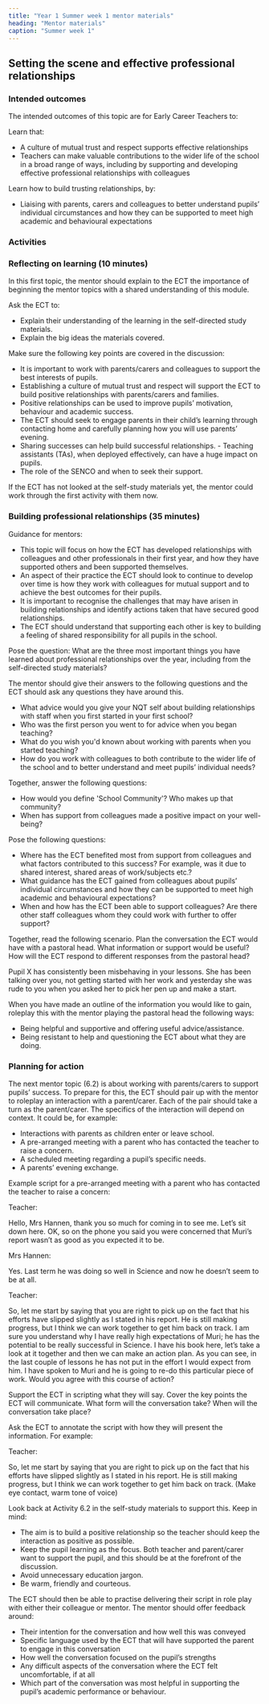 ```yaml
---
title: "Year 1 Summer week 1 mentor materials"
heading: "Mentor materials"
caption: "Summer week 1"
---
```


## Setting the scene and effective professional relationships

### Intended outcomes

The intended outcomes of this topic are for Early Career Teachers to:

Learn that:

- A culture of mutual trust and respect supports effective relationships
- Teachers can make valuable contributions to the wider life of the school in a broad range of ways, including by supporting and developing effective professional relationships with colleagues

Learn how to build trusting relationships, by:

- Liaising with parents, carers and colleagues to better understand pupils’ individual circumstances and how they can be supported to meet high academic and behavioural expectations

### Activities

### Reflecting on learning (10 minutes)

In this first topic, the mentor should explain to the ECT the importance of beginning the mentor topics with a shared understanding of this module.

Ask the ECT to:

- Explain their understanding of the learning in the self-directed study materials.
- Explain the big ideas the materials covered.

Make sure the following key points are covered in the discussion:

- It is important to work with parents/carers and colleagues to support the best interests of pupils.
- Establishing a culture of mutual trust and respect will support the ECT to build positive relationships with parents/carers and families.
- Positive relationships can be used to improve pupils’ motivation, behaviour and academic success.
- The ECT should seek to engage parents in their child’s learning through contacting home and carefully planning how you will use parents’ evening.
- Sharing successes can help build successful relationships. - Teaching assistants (TAs), when deployed effectively, can have a huge impact on pupils.
- The role of the SENCO and when to seek their support.

If the ECT has not looked at the self-study materials yet, the mentor could work through the first activity with them now.

### Building professional relationships (35 minutes)

Guidance for mentors:

- This topic will focus on how the ECT has developed relationships with colleagues and other professionals in their first year, and how they have supported others and been supported themselves.
- An aspect of their practice the ECT should look to continue to develop over time is how they work with colleagues for mutual support and to achieve the best outcomes for their pupils.
- It is important to recognise the challenges that may have arisen in building relationships and identify actions taken that have secured good relationships.
- The ECT should understand that supporting each other is key to building a feeling of shared responsibility for all pupils in the school.

Pose the question: What are the three most important things you have learned about professional relationships over the year, including from the self-directed study materials?

The mentor should give their answers to the following questions and the ECT should ask any questions they have around this.

- What advice would you give your NQT self about building relationships with staff when you first started in your first school?
- Who was the first person you went to for advice when you began teaching?
- What do you wish you'd known about working with parents when you started teaching?
- How do you work with colleagues to both contribute to the wider life of the school and to better understand and meet pupils’ individual needs?

Together, answer the following questions:

- How would you define 'School Community'? Who makes up that community?
- When has support from colleagues made a positive impact on your well-being?

Pose the following questions:

- Where has the ECT benefited most from support from colleagues and what factors contributed to this success? For example, was it due to shared interest, shared areas of work/subjects etc.?
- What guidance has the ECT gained from colleagues about pupils’ individual circumstances and how they can be supported to meet high academic and behavioural expectations?
- When and how has the ECT been able to support colleagues? Are there other staff colleagues whom they could work with further to offer support?

Together, read the following scenario. Plan the conversation the ECT would have with a pastoral head. What information or support would be useful? How will the ECT respond to different responses from the pastoral head?

Pupil X has consistently been misbehaving in your lessons. She has been talking over you, not getting started with her work and yesterday she was rude to you when you asked her to pick her pen up and make a start.

When you have made an outline of the information you would like to gain, roleplay this with the mentor playing the pastoral head the following ways:

- Being helpful and supportive and offering useful advice/assistance.
- Being resistant to help and questioning the ECT about what they are doing.

### Planning for action

The next mentor topic (6.2) is about working with parents/carers to support pupils’ success. To prepare for this, the ECT should pair up with the mentor to roleplay an interaction with a parent/carer. Each of the pair should take a turn as the parent/carer. The specifics of the interaction will depend on context. It could be, for example:

- Interactions with parents as children enter or leave school.
- A pre-arranged meeting with a parent who has contacted the teacher to raise a concern.
- A scheduled meeting regarding a pupil’s specific needs.
- A parents’ evening exchange.

Example script for a pre-arranged meeting with a parent who has contacted the teacher to raise a concern:

Teacher:

Hello, Mrs Hannen, thank you so much for coming in to see me. Let’s sit down here. OK, so on the phone you said you were concerned that Muri’s report wasn’t as good as you expected it to be.

Mrs Hannen:

Yes. Last term he was doing so well in Science and now he doesn’t seem to be at all.

Teacher:

So, let me start by saying that you are right to pick up on the fact that his efforts have slipped slightly as I stated in his report. He is still making progress, but I think we can work together to get him back on track. I am sure you understand why I have really high expectations of Muri; he has the potential to be really successful in Science. I have his book here, let’s take a look at it together and then we can make an action plan. As you can see, in the last couple of lessons he has not put in the effort I would expect from him. I have spoken to Muri and he is going to re-do this particular piece of work. Would you agree with this course of action?

Support the ECT in scripting what they will say. Cover the key points the ECT will communicate. What form will the conversation take? When will the conversation take place?

Ask the ECT to annotate the script with how they will present the information. For example:

Teacher:

So, let me start by saying that you are right to pick up on the fact that his efforts have slipped slightly as I stated in his report. He is still making progress, but I think we can work together to get him back on track. (Make eye contact, warm tone of voice)

Look back at Activity 6.2 in the self-study materials to support this. Keep in mind:

- The aim is to build a positive relationship so the teacher should keep the interaction as positive as possible.
- Keep the pupil learning as the focus. Both teacher and parent/carer want to support the pupil, and this should be at the forefront of the discussion.
- Avoid unnecessary education jargon.
- Be warm, friendly and courteous.

The ECT should then be able to practise delivering their script in role play with either their colleague or mentor. The mentor should offer feedback around:

- Their intention for the conversation and how well this was conveyed
- Specific language used by the ECT that will have supported the parent to engage in this conversation
- How well the conversation focused on the pupil’s strengths
- Any difficult aspects of the conversation where the ECT felt uncomfortable, if at all
- Which part of the conversation was most helpful in supporting the pupil’s academic performance or behaviour.
